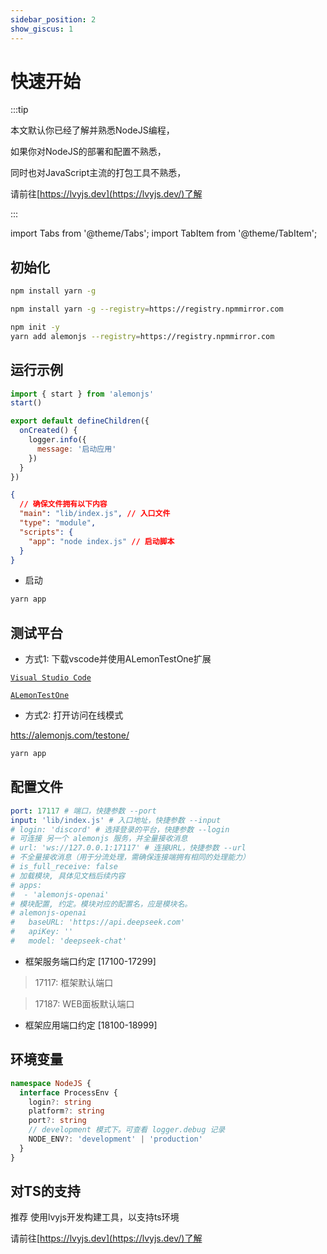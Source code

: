```yaml
---
sidebar_position: 2
show_giscus: 1
---
```


# 快速开始

:::tip

本文默认你已经了解并熟悉NodeJS编程，

如果你对NodeJS的部署和配置不熟悉，

同时也对JavaScript主流的打包工具不熟悉，

请前往[https://lvyjs.dev](https://lvyjs.dev/)了解

:::

import Tabs from '@theme/Tabs';
import TabItem from '@theme/TabItem';

## 初始化

<Tabs>
  <TabItem value="0" label="npmjs" default>
   
```sh title="文档统一采用yarn依赖工具"
npm install yarn -g 
```

  </TabItem>

  <TabItem value="1" label="npmmirror">
 
```sh title="文档统一采用yarn依赖工具"
npm install yarn -g --registry=https://registry.npmmirror.com
```

```sh
npm init -y
yarn add alemonjs --registry=https://registry.npmmirror.com
```

  </TabItem>
</Tabs>

## 运行示例

```js title="index.js"
import { start } from 'alemonjs'
start()
```

```js title="lib/index.js"
export default defineChildren({
  onCreated() {
    logger.info({
      message: '启动应用'
    })
  }
})
```

```json title="package.json"
{
  // 确保文件拥有以下内容
  "main": "lib/index.js", // 入口文件
  "type": "module",
  "scripts": {
    "app": "node index.js" // 启动脚本
  }
}
```

- 启动

```sh
yarn app
```

## 测试平台

- 方式1: 下载vscode并使用ALemonTestOne扩展

[`Visual Studio Code`](https://code.visualstudio.com/)

[`ALemonTestOne`](https://marketplace.visualstudio.com/items?itemName=lemonadex.alemonjs-testone)

- 方式2: 打开访问在线模式

[htts://alemonjs.com/testone/](https://alemonjs.com/testone/)

```sh
yarn app
```

## 配置文件

```yaml title="alemon.config.yaml"
port: 17117 # 端口，快捷参数 --port
input: 'lib/index.js' # 入口地址，快捷参数 --input
# login: 'discord' # 选择登录的平台，快捷参数 --login
# 可连接 另一个 alemonjs 服务，并全量接收消息
# url: 'ws://127.0.0.1:17117' # 连接URL，快捷参数 --url
# 不全量接收消息（用于分流处理，需确保连接端拥有相同的处理能力）
# is_full_receive: false
# 加载模块, 具体见文档后续内容
# apps:
#  - 'alemonjs-openai'
# 模块配置, 约定。模块对应的配置名，应是模块名。
# alemonjs-openai
#   baseURL: 'https://api.deepseek.com'
#   apiKey: ''
#   model: 'deepseek-chat'
```

- 框架服务端口约定 [17100-17299]

> 17117: 框架默认端口

> 17187: WEB面板默认端口

- 框架应用端口约定 [18100-18999]

## 环境变量

```ts
namespace NodeJS {
  interface ProcessEnv {
    login?: string
    platform?: string
    port?: string
    // development 模式下。可查看 logger.debug 记录
    NODE_ENV?: 'development' | 'production'
  }
}
```

## 对TS的支持

推荐 使用lvyjs开发构建工具，以支持ts环境

请前往[https://lvyjs.dev](https://lvyjs.dev/)了解
